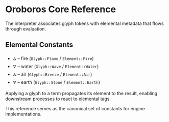# Oroboros Core Reference

The interpreter associates glyph tokens with elemental metadata that flows through evaluation.

## Elemental Constants

- `🜂` – fire (`Glyph::Flame` / `Element::Fire`)
- `🜄` – water (`Glyph::Wave` / `Element::Water`)
- `🜁` – air (`Glyph::Breeze` / `Element::Air`)
- `🜃` – earth (`Glyph::Stone` / `Element::Earth`)

Applying a glyph to a term propagates its element to the result, enabling downstream processes to react to elemental tags.

This reference serves as the canonical set of constants for engine implementations.
